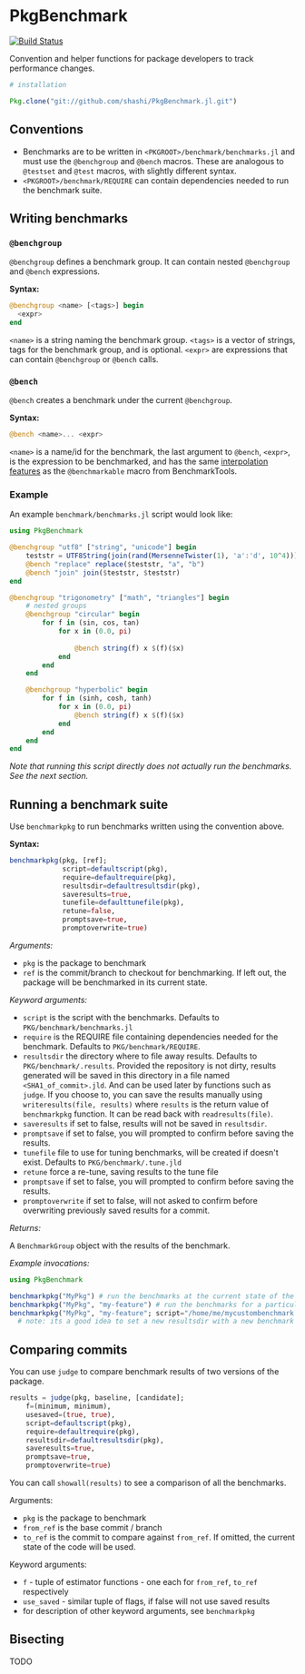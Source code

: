 # PkgBenchmark

[![Build Status](https://travis-ci.org/JuliaCI/PkgBenchmark.jl.svg?branch=master)](https://travis-ci.org/JuliaCI/PkgBenchmark.jl)

Convention and helper functions for package developers to track performance changes.

```julia
# installation

Pkg.clone("git://github.com/shashi/PkgBenchmark.jl.git")
```

## Conventions

- Benchmarks are to be written in `<PKGROOT>/benchmark/benchmarks.jl` and must use the `@benchgroup` and `@bench` macros. These are analogous to `@testset` and `@test` macros, with slightly different syntax.
- `<PKGROOT>/benchmark/REQUIRE` can contain dependencies needed to run the benchmark suite.

## Writing benchmarks

### `@benchgroup`

`@benchgroup` defines a benchmark group. It can contain nested `@benchgroup` and `@bench` expressions.

**Syntax:**

```julia
@benchgroup <name> [<tags>] begin
  <expr>
end
```

`<name>` is a string naming the benchmark group. `<tags>` is a vector of strings, tags for the benchmark group, and is optional. `<expr>` are expressions that can contain `@benchgroup` or `@bench` calls.

### `@bench`

`@bench` creates a benchmark under the current `@benchgroup`.

**Syntax:**

```julia
@bench <name>... <expr>
```

`<name>` is a name/id for the benchmark, the last argument to `@bench`, `<expr>`, is the expression to be benchmarked, and has the same [interpolation features](https://github.com/JuliaCI/BenchmarkTools.jl/blob/master/doc/manual.md#interpolating-values-into-benchmark-expressions) as the `@benchmarkable` macro from BenchmarkTools.

### Example

An example `benchmark/benchmarks.jl` script would look like:

```julia
using PkgBenchmark

@benchgroup "utf8" ["string", "unicode"] begin
    teststr = UTF8String(join(rand(MersenneTwister(1), 'a':'d', 10^4)))
    @bench "replace" replace($teststr, "a", "b")
    @bench "join" join($teststr, $teststr)
end

@benchgroup "trigonometry" ["math", "triangles"] begin
    # nested groups
    @benchgroup "circular" begin
        for f in (sin, cos, tan)
            for x in (0.0, pi)
                
                @bench string(f) x $(f)($x)
            end
        end
    end

    @benchgroup "hyperbolic" begin
        for f in (sinh, cosh, tanh)
            for x in (0.0, pi)
                @bench string(f) x $(f)($x)
            end
        end
    end
end

```

_Note that running this script directly does not actually run the benchmarks. See the next section._

## Running a benchmark suite

Use `benchmarkpkg` to run benchmarks written using the convention above.

**Syntax:**

```julia
benchmarkpkg(pkg, [ref];
             script=defaultscript(pkg),
             require=defaultrequire(pkg),
             resultsdir=defaultresultsdir(pkg),
             saveresults=true,
             tunefile=defaulttunefile(pkg),
             retune=false,
             promptsave=true,
             promptoverwrite=true)
```

_Arguments:_

* `pkg` is the package to benchmark
* `ref` is the commit/branch to checkout for benchmarking. If left out, the package will be benchmarked in its current state.

_Keyword arguments:_

* `script` is the script with the benchmarks. Defaults to `PKG/benchmark/benchmarks.jl`
* `require` is the REQUIRE file containing dependencies needed for the benchmark. Defaults to `PKG/benchmark/REQUIRE`.
* `resultsdir` the directory where to file away results. Defaults to `PKG/benchmark/.results`. Provided the repository is not dirty, results generated will be saved in this directory in a file named `<SHA1_of_commit>.jld`. And can be used later by functions such as `judge`. If you choose to, you can save the results manually using `writeresults(file, results)` where `results` is the return value of `benchmarkpkg` function. It can be read back with `readresults(file)`.
* `saveresults` if set to false, results will not be saved in `resultsdir`.
* `promptsave` if set to false, you will prompted to confirm before saving the results.
* `tunefile` file to use for tuning benchmarks, will be created if doesn't exist. Defaults to `PKG/benchmark/.tune.jld`
* `retune` force a re-tune, saving results to the tune file
* `promptsave` if set to false, you will prompted to confirm before saving the results.
* `promptoverwrite` if set to false, will not asked to confirm before overwriting previously saved results for a commit.

_Returns:_

A `BenchmarkGroup` object with the results of the benchmark.

_Example invocations:_

```julia
using PkgBenchmark

benchmarkpkg("MyPkg") # run the benchmarks at the current state of the repository
benchmarkpkg("MyPkg", "my-feature") # run the benchmarks for a particular branch/commit
benchmarkpkg("MyPkg", "my-feature"; script="/home/me/mycustombenchmark.jl", resultsdir="/home/me/benchmarkXresults")
  # note: its a good idea to set a new resultsdir with a new benchmark script. `PKG/benchmark/.results` is meant for `PKG/benchmark/benchmarks.jl` script.
```

## Comparing commits

You can use `judge` to compare benchmark results of two versions of the package.

```julia
results = judge(pkg, baseline, [candidate];
    f=(minimum, minimum),
    usesaved=(true, true),
    script=defaultscript(pkg),
    require=defaultrequire(pkg),
    resultsdir=defaultresultsdir(pkg),
    saveresults=true,
    promptsave=true,
    promptoverwrite=true)
```

You can call `showall(results)` to see a comparison of all the benchmarks.

Arguments:

- `pkg` is the package to benchmark
- `from_ref` is the base commit / branch
- `to_ref` is the commit to compare against `from_ref`. If omitted, the current state of the code will be used.

Keyword arguments:

- `f` - tuple of estimator functions - one each for `from_ref`, `to_ref` respectively
- `use_saved` - similar tuple of flags, if false will not use saved results
- for description of other keyword arguments, see `benchmarkpkg`

## Bisecting

TODO
